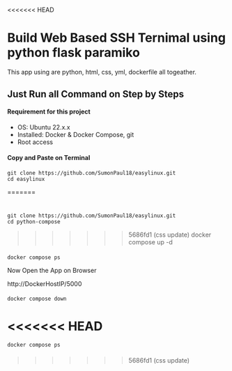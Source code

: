 #
<<<<<<< HEAD
# Build Web Based SSH Ternimal using python flask paramiko 
This app using are python, html, css, yml, dockerfile all togeather. 
## Just Run all Command on Step by Steps 
#### Requirement for this project
- OS: Ubuntu 22.x.x
- Installed: Docker & Docker Compose, git
- Root access

#### Copy and Paste on Terminal 
####
    git clone https://github.com/SumonPaul18/easylinux.git
    cd easylinux
=======
#
####
    git clone https://github.com/SumonPaul18/easylinux.git
    cd python-compose
>>>>>>> 5686fd1 (css update)
    docker compose up -d
####
    docker compose ps

Now Open the App on Browser     

http://DockerHostIP/5000
####
    docker compose down
####
<<<<<<< HEAD
=======
    docker compose ps
####
    
####
    
>>>>>>> 5686fd1 (css update)
